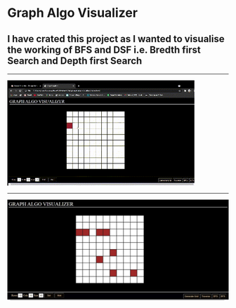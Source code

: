 # Graph Algo Visualizer 

## I have crated this project as I wanted to visualise the working of BFS and DSF i.e. Bredth first Search and Depth first Search 

<hr>
<img src="./extras/anim.gif" alt="gif">
<hr>
<img src="./extras/sc.jpg" alt="jpg">